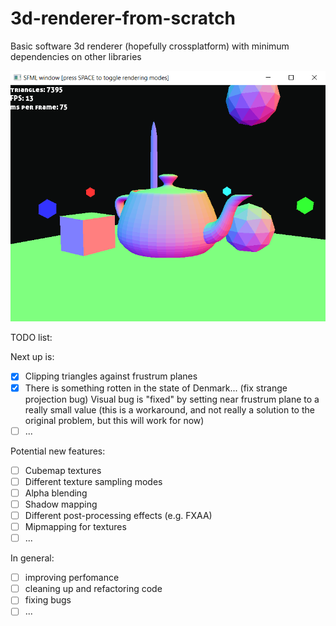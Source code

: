 # 3d-renderer-from-scratch
Basic software 3d renderer (hopefully crossplatform) with minimum dependencies on other libraries

![alt text](img.png)


TODO list:

Next up is: 
- [x] Clipping triangles against frustrum planes
- [x] There is something rotten in the state of Denmark... (fix strange projection bug)
	Visual bug is "fixed" by setting near frustrum plane to a really small value 
	(this is a workaround, and not really a solution to the original problem, but this will work for now) 
- [ ] ...

Potential new features:
- [ ] Cubemap textures
- [ ] Different texture sampling modes
- [ ] Alpha blending
- [ ] Shadow mapping
- [ ] Different post-processing effects (e.g. FXAA)
- [ ] Mipmapping for textures
- [ ] ...

In general:
- [ ] improving perfomance
- [ ] cleaning up and refactoring code
- [ ] fixing bugs
- [ ] ...
